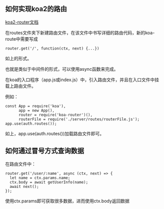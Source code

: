 ## 如何实现koa2的路由
[koa2-router文档](https://github.com/alexmingoia/koa-router/tree/master/)


在routes文件夹下新建路由文件，在该文件中书写详细的路由代码，新的koa-route中需要写成

    router.get('/', function(ctx, next) {...})

如上的形式。

也就是类似于中间件的形式，可以使用async函数来完成。

在koa的入口程序（app.js或index.js）中，引入路由文件，并且在入口文件中挂载上路由文件。

例如：

    const App = require('koa'),
          app = new App(),
          router = require('koa-router')(),
          routerFile = require('./server/routes/routerFile.js');
    app.use(auth.routes());

如上，app.use(auth.routes())加载路由文件即可。

## 如何通过冒号方式查询数据

在路由文件中：

    router.get('/user/:name', async (ctx, next) => {
      let name = ctx.params.name;
      ctx.body = await getUserInfo(name);
      await next();
    });


使用ctx.params即可获取很多数据，进而使用ctx.body返回数据
